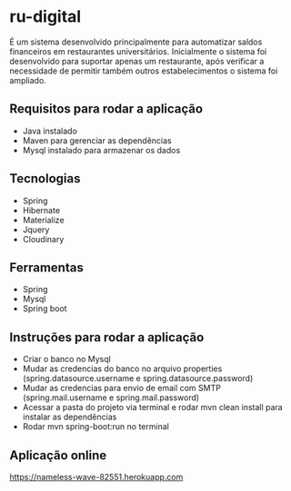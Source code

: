 # ru-digital
É um sistema desenvolvido principalmente para automatizar saldos financeiros em restaurantes universitários. Inicialmente o sistema foi desenvolvido para suportar apenas um restaurante, após verificar a necessidade de permitir também outros estabelecimentos o sistema foi ampliado.


## Requisitos para rodar a aplicação

- Java instalado
- Maven para gerenciar as dependências
- Mysql instalado para armazenar os dados

## Tecnologias
- Spring
- Hibernate
- Materialize
- Jquery
- Cloudinary

## Ferramentas

- Spring
- Mysql
- Spring boot

## Instruções para rodar a aplicação

- Criar o banco no Mysql 
- Mudar as credencias do banco no arquivo properties (spring.datasource.username e spring.datasource.password)
- Mudar as credencias para envio de email com SMTP (spring.mail.username e spring.mail.password)
- Acessar a pasta do projeto via terminal e rodar mvn clean install para instalar as dependências
- Rodar mvn spring-boot:run no terminal

## Aplicação online

https://nameless-wave-82551.herokuapp.com
